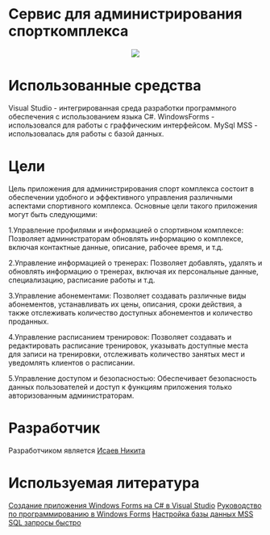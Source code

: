 # Сервис для администрирования спорткомплекса
<p align="center">
  <img src="https://github.com/Mazay24/Diplom/assets/96546414/1220cdb7-8676-4b2d-bf8e-07c3015a2bcb"/>
</p>

# Использованные средства
Visual Studio - интегрированная среда разработки программного обеспечения с использованием языка C#.
WindowsForms - использовался для работы с граффическим интерфейсом.
MySql MSS - использовалась для работы с базой данных.

# Цели
Цель приложения для администрирования спорт комплекса состоит в обеспечении удобного и эффективного управления различными аспектами спортивного комплекса. Основные цели такого приложения могут быть следующими:

1.Управление профилями и информацией о спортивном комплексе: Позволяет администраторам обновлять информацию о комплексе, включая контактные данные, описание, рабочее время, и т.д.

2.Управление информацией о тренерах: Позволяет добавлять, удалять и обновлять информацию о тренерах, включая их персональные данные, специализацию, расписание работы и т.д.

3.Управление абонементами: Позволяет создавать различные виды абонементов, устанавливать их цены, описания, сроки действия, а также отслеживать количество доступных абонементов и количество проданных.

4.Управление расписанием тренировок: Позволяет создавать и редактировать расписание тренировок, указывать доступные места для записи на тренировки, отслеживать количество занятых мест и уведомлять клиентов о расписании.

5.Управление доступом и безопасностью: Обеспечивает безопасность данных пользователей и доступ к функциям приложения только авторизованным администраторам.

# Разработчик
Разработчиком является [Исаев Никита](https://github.com/Mazay24)

# Используемая литература 
[Создание приложения Windows Forms на C# в Visual Studio](https://learn.microsoft.com/ru-ru/visualstudio/ide/create-csharp-winform-visual-studio?view=vs-2022)
[Руководство по программированию в Windows Forms](https://metanit.com/sharp/windowsforms/?ysclid=ltsi1l30v1918089692)
[Настройка базы данных MSS](https://translated.turbopages.org/proxy_u/en-ru.ru.bfa11be2-65f41f10-6ec2b47e-74722d776562/https/docs.oracle.com/en/industries/communications/metasolv-solution/6.3.1/install-guide/setting-mss-database1.html)
[SQL запросы быстро](https://habr.com/ru/articles/480838/)
